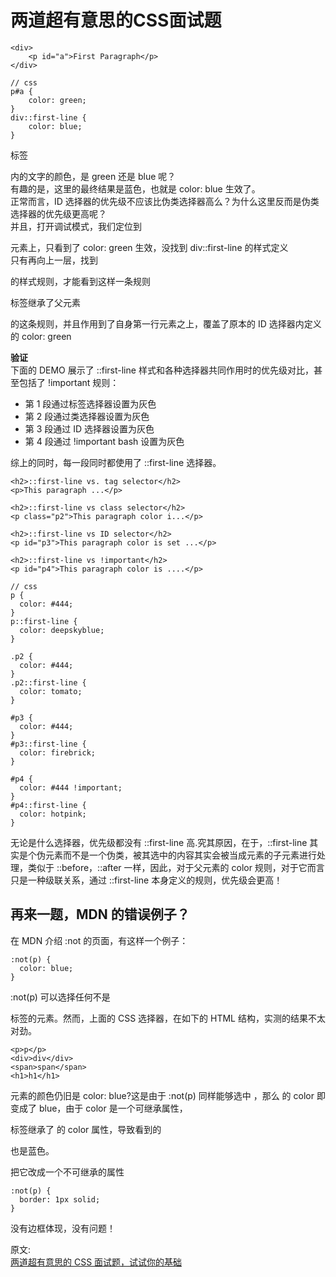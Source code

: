 # 两道超有意思的CSS面试题
``` 
<div>
    <p id="a">First Paragraph</p>
</div>

// css
p#a {
    color: green;
}
div::first-line {
    color: blue;
}
```
标签 <p> 内的文字的颜色，是 green 还是 blue 呢？  
有趣的是，这里的最终结果是蓝色，也就是 color: blue 生效了。  
正常而言，ID 选择器的优先级不应该比伪类选择器高么？为什么这里反而是伪类选择器的优先级更高呢？  
并且，打开调试模式，我们定位到 <p> 元素上，只看到了 color: green 生效，没找到 div::first-line 的样式定义  
只有再向上一层，找到 <div> 的样式规则，才能看到这样一条规则  
<p> 标签继承了父元素 <div> 的这条规则，并且作用到了自身第一行元素之上，覆盖了原本的 ID 选择器内定义的 color: green  

**验证**  
下面的 DEMO 展示了 ::first-line 样式和各种选择器共同作用时的优先级对比，甚至包括了 !important 规则：  
- 第 1 段通过标签选择器设置为灰色
- 第 2 段通过类选择器设置为灰色
- 第 3 段通过 ID 选择器设置为灰色
- 第 4 段通过 !important bash 设置为灰色

综上的同时，每一段同时都使用了 ::first-line 选择器。  
``` 
<h2>::first-line vs. tag selector</h2>
<p>This paragraph ...</p>  

<h2>::first-line vs class selector</h2>
<p class="p2">This paragraph color i...</p>  

<h2>::first-line vs ID selector</h2>
<p id="p3">This paragraph color is set ...</p>  

<h2>::first-line vs !important</h2>
<p id="p4">This paragraph color is ....</p>  

// css
p {
  color: #444;
}
p::first-line {
  color: deepskyblue;
}

.p2 {
  color: #444;
}
.p2::first-line {
  color: tomato;
}

#p3 {
  color: #444;
}
#p3::first-line {
  color: firebrick;
}

#p4 {
  color: #444 !important;
}
#p4::first-line {
  color: hotpink;
}
```
无论是什么选择器，优先级都没有 ::first-line 高.究其原因，在于，::first-line 其实是个伪元素而不是一个伪类，被其选中的内容其实会被当成元素的子元素进行处理，类似于 ::before，::after 一样，因此，对于父元素的 color 规则，对于它而言只是一种级联关系，通过 ::first-line 本身定义的规则，优先级会更高！  

## 再来一题，MDN 的错误例子？
在 MDN 介绍 :not 的页面，有这样一个例子：  
``` 
:not(p) {
  color: blue;
}
```
:not(p) 可以选择任何不是 <p> 标签的元素。然而，上面的 CSS 选择器，在如下的 HTML 结构，实测的结果不太对劲。  
``` 
<p>p</p>
<div>div</div>
<span>span</span>
<h1>h1</h1>
```
<p> 元素的颜色仍旧是 color: blue?这是由于 :not(p) 同样能够选中 <body>，那么 <body> 的 color 即变成了 blue，由于 color 是一个可继承属性，<p> 标签继承了 <body> 的 color 属性，导致看到的 <p> 也是蓝色。  

把它改成一个不可继承的属性  
``` 
:not(p) {
  border: 1px solid;
}
```
<p> 没有边框体现，没有问题！

原文:  
[两道超有意思的 CSS 面试题，试试你的基础](https://mp.weixin.qq.com/s/tVyVT5IZxfzCRnIdZLzq8w)
